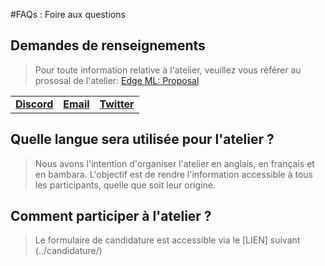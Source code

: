 #FAQs : Foire aux questions

## Demandes de renseignements
> Pour toute information relative à l'atelier, veuillez vous référer au prososal de l'atelier: [Edge ML: Proposal](https://docs.google.com/document/d/1dgBsLMrqyAVxe4JV_jcRNG6UyznqPrUEtyD3ySehvsc/edit?usp=sharing)
>
|    |    |    |
|:--:|:--:|:--:|
| **[Discord](https://discord.gg/G4EVEK4jPe)** | **[Email](mailto:sdiarra@robotsmali.org)** | **[Twitter](https://twitter.com/mali_ml223)** |

## Quelle langue sera utilisée pour l'atelier ?
> Nous avons l'intention d'organiser l'atelier en anglais, en français et en bambara. L'objectif est de rendre l'information accessible à tous les participants, quelle que soit leur origine.

## Comment participer à l'atelier ?
> Le formulaire de candidature est accessible via le [LIEN] suivant (../candidature/)